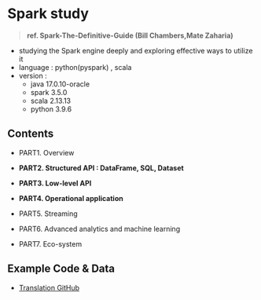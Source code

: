  # Spark study

> **ref. Spark-The-Definitive-Guide (Bill Chambers,Mate Zaharia)**

- studying the Spark engine deeply and exploring effective ways to utilize it
- language : python(pyspark) , scala
- version : <br>
    - java 17.0.10-oracle <br>
    - spark 3.5.0 <br>
    - scala 2.13.13 <br>
    - python 3.9.6 <br>

## Contents
- PART1. Overview

- **PART2. Structured API : DataFrame, SQL, Dataset**

- **PART3. Low-level API**

- **PART4. Operational application**

- PART5. Streaming

- PART6. Advanced analytics and machine learning

- PART7. Eco-system


## Example Code & Data

- [Translation GitHub](https://github.com/FVBros/Spark-The-Definitive-Guide)